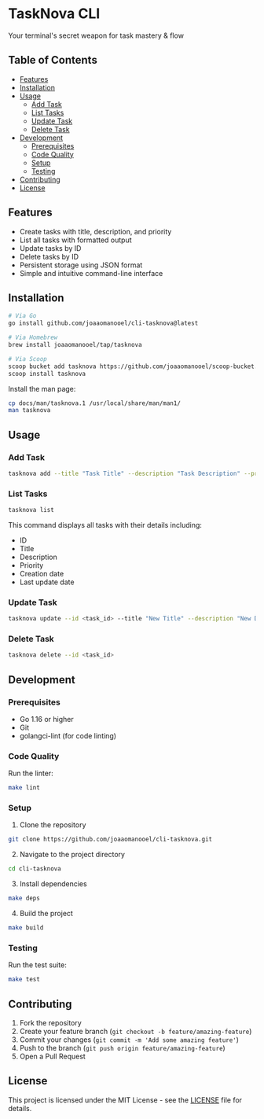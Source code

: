 # TaskNova CLI

Your terminal's secret weapon for task mastery & flow

## Table of Contents
- [Features](#features)
- [Installation](#installation)
- [Usage](#usage)
  - [Add Task](#add-task)
  - [List Tasks](#list-tasks)
  - [Update Task](#update-task)
  - [Delete Task](#delete-task)
- [Development](#development)
  - [Prerequisites](#prerequisites)
  - [Code Quality](#code-quality)
  - [Setup](#setup)
  - [Testing](#testing)
- [Contributing](#contributing)
- [License](#license)

## Features

- Create tasks with title, description, and priority
- List all tasks with formatted output
- Update tasks by ID
- Delete tasks by ID
- Persistent storage using JSON format
- Simple and intuitive command-line interface

## Installation

```bash
# Via Go
go install github.com/joaaomanooel/cli-tasknova@latest
```

```bash
# Via Homebrew
brew install joaaomanooel/tap/tasknova
```

```bash
# Via Scoop
scoop bucket add tasknova https://github.com/joaaomanooel/scoop-bucket.git
scoop install tasknova
```

Install the man page:
```bash
cp docs/man/tasknova.1 /usr/local/share/man/man1/
man tasknova
```

## Usage

### Add Task

```bash
tasknova add --title "Task Title" --description "Task Description" --priority "high"
```

### List Tasks

```bash
tasknova list
```

This command displays all tasks with their details including:
- ID
- Title
- Description
- Priority
- Creation date
- Last update date

### Update Task

```bash
tasknova update --id <task_id> --title "New Title" --description "New Description" --priority "low"
```

### Delete Task

```bash
tasknova delete --id <task_id>
```

## Development

### Prerequisites

- Go 1.16 or higher
- Git
- golangci-lint (for code linting)

### Code Quality

Run the linter:
```bash
make lint
```

### Setup

1. Clone the repository
```bash
git clone https://github.com/joaaomanooel/cli-tasknova.git
```

2. Navigate to the project directory
```bash
cd cli-tasknova
```

3. Install dependencies
```bash
make deps
```

4. Build the project
```bash
make build
```

### Testing

Run the test suite:
```bash
make test
```

## Contributing

1. Fork the repository
2. Create your feature branch (`git checkout -b feature/amazing-feature`)
3. Commit your changes (`git commit -m 'Add some amazing feature'`)
4. Push to the branch (`git push origin feature/amazing-feature`)
5. Open a Pull Request

## License

This project is licensed under the MIT License - see the [LICENSE](LICENSE) file for details.
